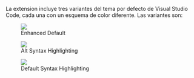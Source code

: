 La extension incluye tres variantes del tema por defecto de Visual Studio Code, cada una con un esquema de color diferente. Las variantes son:

<figure>

<img src="https://raw.githubusercontent.com/nachoeg/enhanced-default-theme/master/preview1.png">

  <figcaption>Enhanced Default</figcaption>

</figure>

<figure>

<img src="https://raw.githubusercontent.com/nachoeg/enhanced-default-theme/master/preview2.png">

  <figcaption>Alt Syntax Highlighting</figcaption>

</figure>

<figure>

<img src="https://raw.githubusercontent.com/nachoeg/enhanced-default-theme/master/preview3.png">

  <figcaption>Default Syntax Highlighting</figcaption>

</figure>
